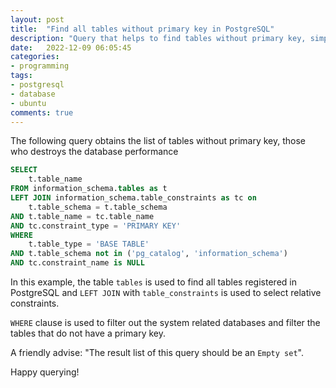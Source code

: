 ```yaml
---
layout: post
title:  "Find all tables without primary key in PostgreSQL"
description: "Query that helps to find tables without primary key, simple and efficient way to find performance bottlenecks"
date:   2022-12-09 06:05:45
categories:
- programming
tags:
- postgresql
- database
- ubuntu
comments: true
---
```


The following query obtains the list of tables without primary key, those who destroys the database performance

```sql
SELECT
	t.table_name
FROM information_schema.tables as t
LEFT JOIN information_schema.table_constraints as tc on 
	t.table_schema = t.table_schema
AND t.table_name = tc.table_name 
AND tc.constraint_type = 'PRIMARY KEY'
WHERE 
	t.table_type = 'BASE TABLE'
AND t.table_schema not in ('pg_catalog', 'information_schema')
AND tc.constraint_name is NULL
```

In this example, the table `tables` is used to find all tables registered in PostgreSQL and `LEFT JOIN` with `table_constraints` is used to select relative constraints.

`WHERE` clause is used to filter out the system related databases and filter the tables that do not have a primary key.

A friendly advise: "The result list of this query should be an `Empty set`". 

Happy querying!
